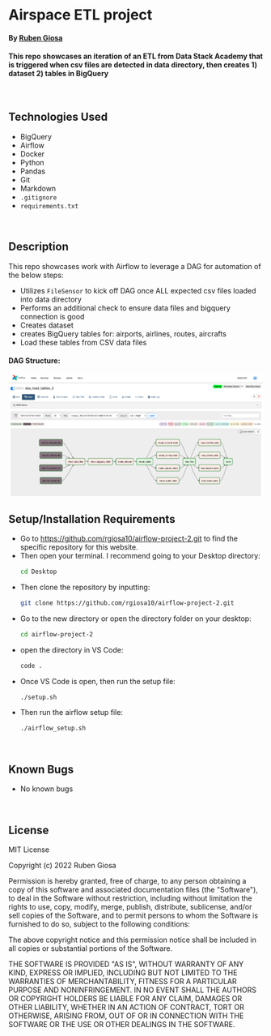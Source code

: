 # Airspace ETL project

#### By [Ruben Giosa](https://www.linkedin.com/in/rubengiosa/)

#### This repo showcases an iteration of an ETL from Data Stack Academy that is triggered when csv files are detected in data directory, then creates 1) dataset 2) tables in BigQuery 

<br>

## Technologies Used

* BigQuery
* Airflow
* Docker
* Python
* Pandas
* Git
* Markdown
* `.gitignore`
* `requirements.txt`
  

</br>

## Description

This repo showcases work with Airflow to leverage a DAG for automation of the below steps:
* Utilizes `FileSensor` to kick off DAG once ALL expected csv files loaded into data directory
* Performs an additional check to ensure data files and bigquery connection is good
* Creates dataset
* creates BigQuery tables for: airports, airlines, routes, aircrafts
* Load these tables from CSV data files


#### DAG Structure:
<img src="imgs/airlines_data_dag.png" alt="DAG diagram" width="640"/>

<br>

## Setup/Installation Requirements

* Go to https://github.com/rgiosa10/airflow-project-2.git to find the specific repository for this website.
* Then open your terminal. I recommend going to your Desktop directory:
    ```bash
    cd Desktop
    ```
* Then clone the repository by inputting: 
  ```bash
  git clone https://github.com/rgiosa10/airflow-project-2.git
  ```
* Go to the new directory or open the directory folder on your desktop:
  ```bash
  cd airflow-project-2
  ```
* open the directory in VS Code:
  ```bash
  code .
  ```
* Once VS Code is open, then run the setup file:
  ```bash
  ./setup.sh
  ```
* Then run the airflow setup file:
  ```bash
  ./airflow_setup.sh
  ```

</br>

## Known Bugs

* No known bugs

<br>

## License

MIT License

Copyright (c) 2022 Ruben Giosa

Permission is hereby granted, free of charge, to any person obtaining a copy of this software and associated documentation files (the "Software"), to deal in the Software without restriction, including without limitation the rights to use, copy, modify, merge, publish, distribute, sublicense, and/or sell copies of the Software, and to permit persons to whom the Software is furnished to do so, subject to the following conditions:

The above copyright notice and this permission notice shall be included in all copies or substantial portions of the Software.

THE SOFTWARE IS PROVIDED "AS IS", WITHOUT WARRANTY OF ANY KIND, EXPRESS OR IMPLIED, INCLUDING BUT NOT LIMITED TO THE WARRANTIES OF MERCHANTABILITY, FITNESS FOR A PARTICULAR PURPOSE AND NONINFRINGEMENT. IN NO EVENT SHALL THE AUTHORS OR COPYRIGHT HOLDERS BE LIABLE FOR ANY CLAIM, DAMAGES OR OTHER LIABILITY, WHETHER IN AN ACTION OF CONTRACT, TORT OR OTHERWISE, ARISING FROM, OUT OF OR IN CONNECTION WITH THE SOFTWARE OR THE USE OR OTHER DEALINGS IN THE SOFTWARE.

</br>